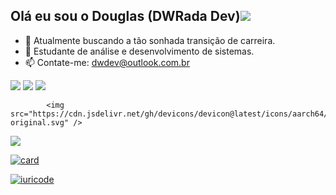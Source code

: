 ## Olá eu sou o Douglas (DWRada Dev)<img src="https://br.pinterest.com/pin/461407924343540494#imgViewer" />


- 🔭 Atualmente buscando a tão sonhada transição de carreira.
- 🌱 Estudante de análise e desenvolvimento de sistemas.
- 📫 Contate-me: dwdev@outlook.com.br

<img src="https://cdn.jsdelivr.net/gh/devicons/devicon@latest/icons/aarch64/aarch64-original.svg" />

<img src="https://cdn.jsdelivr.net/gh/devicons/devicon@latest/icons/aarch64/aarch64-original.svg" />

<img src="https://cdn.jsdelivr.net/gh/devicons/devicon@latest/icons/aarch64/aarch64-original.svg" />


            <img src="https://cdn.jsdelivr.net/gh/devicons/devicon@latest/icons/aarch64/aarch64-original.svg" />

<img src="https://cdn.jsdelivr.net/gh/devicons/devicon@latest/icons/aarch64/aarch64-original.svg" />

[![card](https://github-readme-stats.vercel.app/api?username=DWRada&theme=default&show_icons=true)](https://github.com/anuraghazra/github-readme-stats)

[![iuricode](https://github-readme-stats.vercel.app/api/top-langs/?username=DWRada&layout=compact)](https://github.com/anuraghazra/github-readme-stats)


